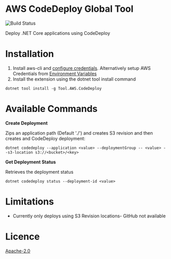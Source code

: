 
# AWS CodeDeploy Global Tool

![Build Status](https://travis-ci.org/mziyabo/codedeploy-globaltool.svg?branch=master)

Deploy .NET Core applications using CodeDeploy

# Installation
1. Install aws-cli and [configure credentials](https://docs.aws.amazon.com/cli/latest/userguide/cli-chap-configure.html). Alternatively setup AWS Credentials from [Environment Variables](https://docs.aws.amazon.com/sdk-for-javascript/v2/developer-guide/loading-node-credentials-environment.html)
2. Install the extension using the dotnet tool install command 
```
dotnet tool install -g Tool.AWS.CodeDeploy
```

# Available Commands

**Create Deployment**

Zips an application path (Default './') and creates S3 revision and then creates and CodeDeploy deployment:
```
dotnet codedeploy --application <value> --deploymentGroup -- <value> --s3-location s3://<bucket>/<key>
```

**Get Deployment Status**

Retrieves the deployment status
```
dotnet codedeploy status --deployment-id <value>
```

# Limitations
- Currently only deploys using S3 Revision locations- GitHub not available

# Licence
[Apache-2.0](./LICENSE)